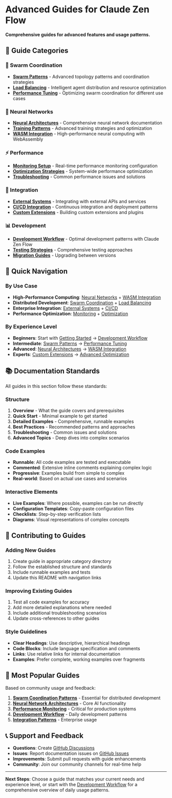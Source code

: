 # Advanced Guides for Claude Zen Flow

**Comprehensive guides for advanced features and usage patterns.**

## 🎯 **Guide Categories**

### **🐝 Swarm Coordination**
- **[Swarm Patterns](swarm-coordination/README.md)** - Advanced topology patterns and coordination strategies
- **[Load Balancing](swarm-coordination/load-balancing.md)** - Intelligent agent distribution and resource optimization
- **[Performance Tuning](swarm-coordination/performance-tuning.md)** - Optimizing swarm coordination for different use cases

### **🧠 Neural Networks**
- **[Neural Architectures](neural-networks/README.md)** - Comprehensive neural network documentation
- **[Training Patterns](neural-networks/training-patterns.md)** - Advanced training strategies and optimization
- **[WASM Integration](neural-networks/wasm-integration.md)** - High-performance neural computing with WebAssembly

### **⚡ Performance**
- **[Monitoring Setup](performance/monitoring-setup.md)** - Real-time performance monitoring configuration
- **[Optimization Strategies](performance/optimization-strategies.md)** - System-wide performance optimization
- **[Troubleshooting](performance/troubleshooting.md)** - Common performance issues and solutions

### **🔌 Integration**
- **[External Systems](integration/external-systems.md)** - Integrating with external APIs and services
- **[CI/CD Integration](integration/cicd-integration.md)** - Continuous integration and deployment patterns
- **[Custom Extensions](integration/custom-extensions.md)** - Building custom extensions and plugins

### **📊 Development**
- **[Development Workflow](development/workflow.md)** - Optimal development patterns with Claude Zen Flow
- **[Testing Strategies](development/testing-strategies.md)** - Comprehensive testing approaches
- **[Migration Guides](development/migration-guides.md)** - Upgrading between versions

## 🚀 **Quick Navigation**

### **By Use Case**
- **High-Performance Computing**: [Neural Networks](neural-networks/) + [WASM Integration](neural-networks/wasm-integration.md)
- **Distributed Development**: [Swarm Coordination](swarm-coordination/) + [Load Balancing](swarm-coordination/load-balancing.md)
- **Enterprise Integration**: [External Systems](integration/external-systems.md) + [CI/CD](integration/cicd-integration.md)
- **Performance Optimization**: [Monitoring](performance/monitoring-setup.md) + [Optimization](performance/optimization-strategies.md)

### **By Experience Level**
- **Beginners**: Start with [Getting Started](../getting-started.md) → [Development Workflow](development/workflow.md)
- **Intermediate**: [Swarm Patterns](swarm-coordination/README.md) → [Performance Tuning](swarm-coordination/performance-tuning.md)
- **Advanced**: [Neural Architectures](neural-networks/README.md) → [WASM Integration](neural-networks/wasm-integration.md)
- **Experts**: [Custom Extensions](integration/custom-extensions.md) → [Advanced Optimization](performance/optimization-strategies.md)

## 📚 **Documentation Standards**

All guides in this section follow these standards:

### **Structure**
1. **Overview** - What the guide covers and prerequisites
2. **Quick Start** - Minimal example to get started
3. **Detailed Examples** - Comprehensive, runnable examples
4. **Best Practices** - Recommended patterns and approaches
5. **Troubleshooting** - Common issues and solutions
6. **Advanced Topics** - Deep dives into complex scenarios

### **Code Examples**
- **Runnable**: All code examples are tested and executable
- **Commented**: Extensive inline comments explaining complex logic
- **Progressive**: Examples build from simple to complex
- **Real-world**: Based on actual use cases and scenarios

### **Interactive Elements**
- **Live Examples**: Where possible, examples can be run directly
- **Configuration Templates**: Copy-paste configuration files
- **Checklists**: Step-by-step verification lists
- **Diagrams**: Visual representations of complex concepts

## 🔧 **Contributing to Guides**

### **Adding New Guides**
1. Create guide in appropriate category directory
2. Follow the established structure and standards
3. Include runnable examples and tests
4. Update this README with navigation links

### **Improving Existing Guides**
1. Test all code examples for accuracy
2. Add more detailed explanations where needed
3. Include additional troubleshooting scenarios
4. Update cross-references to other guides

### **Style Guidelines**
- **Clear Headings**: Use descriptive, hierarchical headings
- **Code Blocks**: Include language specification and comments
- **Links**: Use relative links for internal documentation
- **Examples**: Prefer complete, working examples over fragments

## 🎯 **Most Popular Guides**

Based on community usage and feedback:

1. **[Swarm Coordination Patterns](swarm-coordination/README.md)** - Essential for distributed development
2. **[Neural Network Architectures](neural-networks/README.md)** - Core AI functionality
3. **[Performance Monitoring](performance/monitoring-setup.md)** - Critical for production systems
4. **[Development Workflow](development/workflow.md)** - Daily development patterns
5. **[Integration Patterns](integration/external-systems.md)** - Enterprise usage

## 📞 **Support and Feedback**

- **Questions**: Create [GitHub Discussions](https://github.com/mikkihugo/claude-code-zen/discussions)
- **Issues**: Report documentation issues on [GitHub Issues](https://github.com/mikkihugo/claude-code-zen/issues)
- **Improvements**: Submit pull requests with guide enhancements
- **Community**: Join our community channels for real-time help

---

**Next Steps**: Choose a guide that matches your current needs and experience level, or start with the [Development Workflow](development/workflow.md) for a comprehensive overview of daily usage patterns.